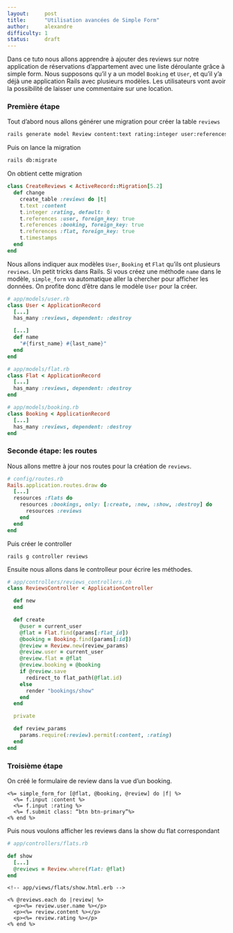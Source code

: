 ```yaml
---
layout:     post
title:      "Utilisation avancées de Simple Form"
author:     alexandre
difficulty: 1
status:     draft
---
```


Dans ce tuto nous allons apprendre à ajouter des reviews sur notre application de réservations d’appartement avec une liste déroulante grâce à simple form.
Nous supposons qu’il y a un model `Booking` et `User`, et qu’il y’a déjà une application Rails avec plusieurs modèles.
Les utilisateurs vont avoir la possibilité de laisser une commentaire sur une location.

### Première étape

Tout d’abord nous allons générer une migration pour créer la table `reviews`

```sh
rails generate model Review content:text rating:integer user:references booking:references flat:references
```

Puis on lance la migration

```sh
rails db:migrate
```

On obtient cette migration


```ruby
class CreateReviews < ActiveRecord::Migration[5.2]
  def change
    create_table :reviews do |t|
    t.text :content
    t.integer :rating, default: 0
    t.references :user, foreign_key: true
    t.references :booking, foreign_key: true
    t.references :flat, foreign_key: true
    t.timestamps
  end
end
```

Nous allons indiquer aux modèles `User`, `Booking` et `Flat` qu’ils ont plusieurs `reviews`. Un petit tricks dans Rails. Si vous créez une méthode `name` dans le modèle, `simple_form` va automatique aller la chercher pour afficher les données. On profite donc d’être dans le modèle `User` pour la créer.

```ruby
# app/models/user.rb
class User < ApplicationRecord
  [...]
  has_many :reviews, dependent: :destroy

  [...]
  def name
    "#{first_name} #{last_name}"
  end
end
```

```ruby
# app/models/flat.rb
class Flat < ApplicationRecord
  [...]
  has_many :reviews, dependent: :destroy
end
```

```ruby
# app/models/booking.rb
class Booking < ApplicationRecord
  [...]
  has_many :reviews, dependent: :destroy
end
```

### Seconde étape: les routes

Nous allons mettre à jour nos routes pour la création de `reviews`.

```ruby
# config/routes.rb
Rails.application.routes.draw do
  [...]
  resources :flats do
    resources :bookings, only: [:create, :new, :show, :destroy] do
      resources :reviews
    end
  end
end
```

Puis créer le controller

```
rails g controller reviews
```

Ensuite nous allons dans le controlleur pour écrire les méthodes.

```ruby
# app/controllers/reviews_controllers.rb
class ReviewsController < ApplicationController

  def new
  end

  def create
    @user = current_user
    @flat = Flat.find(params[:flat_id])
    @booking = Booking.find(params[:id])
    @review = Review.new(review_params)
    @review.user = current_user
    @review.flat = @flat
    @review.booking = @booking
    if @review.save
      redirect_to flat_path(@flat.id)
    else
      render "bookings/show"
    end
  end

  private

  def review_params
    params.require(:review).permit(:content, :rating)
  end
end
```

### Troisième étape

On créé le formulaire de review dans la vue d’un booking.

```erb
<%= simple_form_for [@flat, @booking, @review] do |f| %>
  <%= f.input :content %>
  <%= f.input :rating %>
  <%= f.submit class: “btn btn-primary”%>
<% end %>
```

Puis nous voulons afficher les reviews dans la show du flat correspondant

```ruby
# app/controllers/flats.rb

def show
  [...]
  @reviews = Review.where(flat: @flat)
end
```

```erb
<!-- app/views/flats/show.html.erb -->

<% @reviews.each do |review| %>
  <p><%= review.user.name %></p>
  <p><%= review.content %></p>
  <p><%= review.rating %></p>
<% end %>
```
